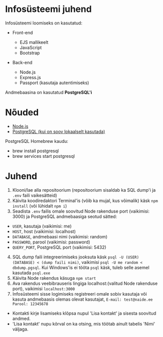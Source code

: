 # Infosüsteemi juhend

Infosüsteemi loomiseks on kasutatud:
 - Front-end
   - EJS mallikeelt
   - JavaScript
   - Bootstrap
 
 - Back-end
   - Node.js
   - Express.js
   - Passport (kasutaja autentimiseks)
   
Andmebaasina on kasutatud **PostgreSQL'i**


# Nõuded

  - [Node.js](https://nodejs.org/en/download/)
  - [PostgreSQL (kui on soov lokaalselt kasutada)](https://www.postgresql.org/download/)

PostgreSQL Homebrew kaudu:
  - brew install postgresql
  - brew services start postgresql
  
# Juhend
1. Klooni/lae alla repositoorium (repositoorium sisaldab ka SQL dump'i ja `.env` faili vaikesätteid)
2. Käivita koodiredaktori Terminal'is (võib ka mujal, kus võimalik) käsk `npm install` (või lühidalt `npm i`)
3. Seadista `.env` failis omale soovitud Node rakenduse port (vaikimisi: 3000) ja PostgreSQL andmebaasiga seotud sätted:
  - `USER`, kasutaja (vaikimisi: me)
  - `HOST`, host (vaikimisi: localhost)
  - `DATABASE`, andmebaasi nimi (vaikimisi: random)
  - `PASSWORD`, parool (vaikimisi: password)
  - `QUERY_PORT`, PostgreSQL port (vaikimisi: 5432)
4. SQL dump faili integreerimiseks jooksuta käsk `psql -U (USER) (DATABASE) < (dump faili nimi)`, vaikimisi `psql -U me random < dbdump.pgsql`. Kui Windows'is ei tööta `psql` käsk, tuleb selle asemel kasutada `psql.exe`
5. Käivita Node rakendus käsuga `npm start`
6. Ava rakendus veebibrauseris lingiga localhost:(valitud Node rakenduse port), vaikimisi `localhost:3000`
7. Infosüsteemi sisse logimiseks registreeri omale sobiv kasutaja või kasuta andmebaasis olemas olevat kasutajat, `E-mail: test@naide.ee Parool: 12345678`

  - Kontakti kirje lisamiseks klõpsa nupul 'Lisa kontakt' ja sisesta soovitud andmed.
  - 'Lisa kontakt' nupu kõrval on ka otsing, mis töötab ainult tabelis 'Nimi' väljaga.
